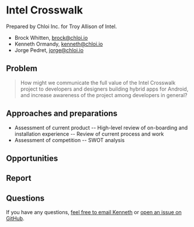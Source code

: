 # Intel Crosswalk

Prepared by Chloi Inc. for Troy Allison of Intel.

- Brock Whitten, [brock@chloi.io](mailto:brock@chloi.io)
- Kenneth Ormandy, [kenneth@chloi.io](mailto:kenneth@chloi.io)
- Jorge Pedret, [jorge@chloi.io](mailto:jorge@chloi.io)

## Problem

> How might we communicate the full value of the Intel Crosswalk project to developers and designers building hybrid apps for Android, and increase awareness of the project among developers in general?

## Approaches and preparations

- Assessment of current product
-- High-level review of on-boarding and installation experience
-- Review of current process and work
- Assessment of competition
-- SWOT analysis

## Opportunities

## Report

## Questions

If you have any questions, [feel free to email Kenneth](kenneth@chloi.io) or [open an issue on GitHub](https://github.com/chloi/intel-mobile-assessment).